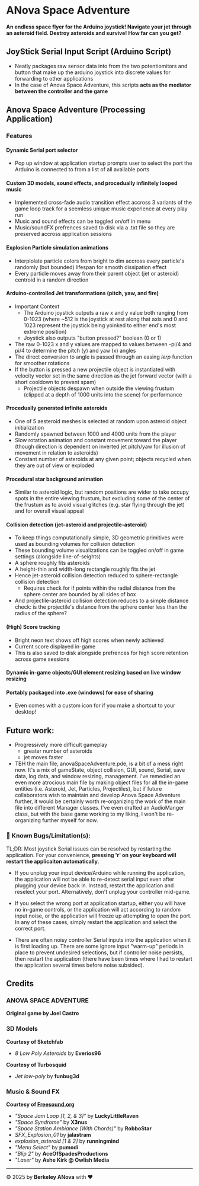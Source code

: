 # ANova Space Adventure
**An endless space flyer for the Arduino joystick! Navigate your jet through an asteroid field. Destroy asteroids and survive! How far can you get?**

## JoyStick Serial Input Script (Arduino Script)
- Neatly packages raw sensor data into from the two potentiomitors and button that make up the arduino joystick into discrete values for forwarding to other applications
- In the case of Anova Space Adventure, this scripts **acts as the mediator between the controller and the game**

## Anova Space Adventure (Processing Application)
### Features
#### Dynamic Serial port selector
  + Pop up window at application startup prompts user to select the port the Arduino is connected to from a list of all available ports
#### Custom 3D models, sound effects, and procedually infinitely looped music
  + Implemented cross-fade audio transition effect accross 3 variants of the game loop track for a seemless unique music experience at every play run
  + Music and sound effects can be toggled on/off in menu
  + Music/soundFX prefrences saved to disk via a .txt file so they are preserved accross application sessions
#### Explosion Particle simulation animations
  + Interplolate particle colors from bright to dim accross every particle's randomly (but bounded) lifespan for smooth dissipation effect
  + Every particle moves away from their parent object (jet or asteroid) centroid in a random direction
#### Arduino-controlled Jet transformations (pitch, yaw, and fire)
  + Important Context
    - The Arduino joystick outputs a raw x and y value both ranging from 0-1023 (where ~512 is the joystick at rest along that axis and 0 and 1023 represent the joystick being yoinked to either end's most extreme position)
    - Joystick also outputs "button pressed?" boolean (0 or 1)
  + The raw 0-1023 x and y values are mapped to values between -pi/4 and pi/4 to determine the pitch (y) and yaw (x) angles
  + The direct conversion to angle is passed through an easing *lerp* function for smoother rotations
  + If the button is pressed a new projectile object is instantiated with velocity vector set in the same direction as the jet forward vector (with a short cooldown to prevent spam)
    - Projectile objects despawn when outside the viewing frustum (clipped at a depth of 1000 units into the scene) for performance
#### Procedually generated infinite asteroids
  + One of 5 aesteroid meshes is selected at random upon asteroid object initialization
  + Randomly spawned between 1000 and 4000 units from the player
  + Slow rotation animation and constant movement toward the player (though direction is dependent on inverted jet pitch/yaw for illusion of movement in relation to asteroids)
  + Constant number of asteroids at any given point; objects recycled when they are out of view or exploded
#### Procedural star background animation
  + Similar to asteroid logic, but random positions are wider to take occupy spots in the entire viewing frustum, but excluding some of the center of the frustum as to avoid visual glitches (e.g. star flying through the jet) and for overall visual appeal
#### Collision detection (jet-asteroid and projectile-asteroid)
  + To keep things computationally simple, 3D geometric primitives were used as bounding volumes for collision detection
  + These bounding volume visualizations can be toggled on/off in game settings (alongside line-of-seights)
  + A sphere roughly fits asteroids
  + A height-thin and width-long rectangle roughly fits the jet
  + Hence jet-asteroid collision detection reduced to sphere-rectangle collision detection
    - Requires check for if points within the radial distance from the sphere center are bounded by all sides of box
  + And projectile-asteroid collision detection reduces to a simple distance check: is the projectile's distance from the sphere center less than the radius of the sphere? 
#### (High) Score tracking
  + Bright neon text shows off high scores when newly achieved
  + Current score displayed in-game
  + This is also saved to disk alongside prefrences for high score retention across game sessions
#### Dynamic in-game objects/GUI element resizing based on live window resizing
#### Portably packaged into .exe (windows) for ease of sharing
  + Even comes with a custom icon for if you make a shortcut to your desktop!

## Future work:
- Progressively more difficult gameplay
  + greater number of asteroids
  + jet moves faster
- TBH the main file, anovaSpaceAdventure.pde, is a bit of a mess right now. It's a mix of gameState, object collision, GUI, sound, Serial, save data, log data, and window resizing, management. I've remedied an even more atrocious main file by making object files for all the in-game entities (i.e. Asteroid, Jet, Particles, Projectiles), but if future collaborators wish to maintain and develop Anova Space Adventure further, it would be certainly worth re-organizing the work of the main file into different Manager classes. I've even drafted an AudioManger class, but with the base game working to my liking, I won't be re-organizing further myself for now.

### 🐛 Known Bugs/Limitation(s):
TL;DR: Most joystick Serial issues can be resolved by restarting the application. For your convenience, **pressing 'r' on your keyboard will restart the applicaiton automatically**.

- If you unplug your input device/Arduino while running the application, the application will not be able to re-detect serial input even after plugging your device back in. Instead, restart the application and reselect your port. Alternatively, don't unplug your controller mid-game.

- If you select the wrong port at application startup, either you will have no in-game controls, or the application will act according to random input noise, or the application will freeze up attempting to open the port. In any of these cases, simply restart the application and select the correct port.

- There are often noisy controller Serial inputs into the application when it is first loading up. There are some ignore input "warm-up" periods in place to prevent undesired selections, but if controller noise persists, then restart the application (there have been times where I had to restart the application several times before noise subsided).

## Credits  
### **ANOVA SPACE ADVENTURE**  
**Original game by Joel Castro**  

### 3D Models  
**Courtesy of Sketchfab**  
- *8 Low Poly Asteroids* by **Everios96**  

**Courtesy of Turbosquid**  
- *Jet low-poly* by **funbug3d**

### Music & Sound FX  
**Courtesy of [Freesound.org](https://freesound.org)**  
- *"Space Jam Loop [1, 2, & 3]"* by **LuckyLittleRaven**  
- *"Space Syndrome"* by **X3nus**  
- *"Space Station Ambiance (With Chords)"* by **RobboStar**  
- *SFX_Explosion_01* by **jalastram**  
- *explosion_asteroid [1 & 2]* by **runningmind**  
- *"Menu Select"* by **pumodi**  
- *"Blip 2"* by **AceOfSpadesProductions**  
- *"Laser"* by **Ashe Kirk @ Owlish Media**

---

© 2025 by **Berkeley ANova** with ❤️
